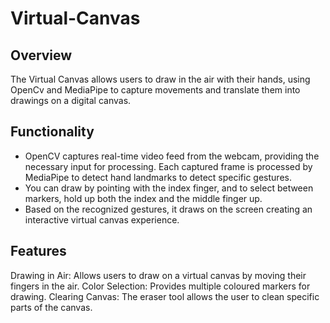 # Virtual-Canvas
## Overview
The Virtual Canvas allows users to draw in the air with their hands, using OpenCv and MediaPipe to capture movements and translate them into drawings on a digital canvas.

## Functionality
- OpenCV captures real-time video feed from the webcam, providing the necessary input for processing. Each captured frame is processed by MediaPipe to detect hand landmarks to detect specific gestures. 
- You can draw by pointing with the index finger, and to select between markers, hold up both the index and the middle finger up.
- Based on the recognized gestures, it draws on the screen creating an interactive virtual canvas experience.

## Features

Drawing in Air: Allows users to draw on a virtual canvas by moving their fingers in the air.
Color Selection: Provides multiple coloured markers for drawing.
Clearing Canvas: The eraser tool allows the user to clean specific parts of the canvas.
